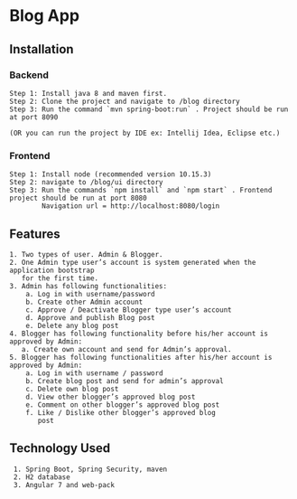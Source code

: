 # Blog App

## Installation

  ### Backend 
    Step 1: Install java 8 and maven first.
    Step 2: Clone the project and navigate to /blog directory
    Step 3: Run the command `mvn spring-boot:run` . Project should be run at port 8090
    
    (OR you can run the project by IDE ex: Intellij Idea, Eclipse etc.)
    
  ### Frontend
    Step 1: Install node (recommended version 10.15.3)
    Step 2: navigate to /blog/ui directory
    Step 3: Run the commands `npm install` and `npm start` . Frontend project should be run at port 8080
            Navigation url = http://localhost:8080/login
    
## Features
    1. Two types of user. Admin & Blogger.
    2. One Admin type user’s account is system generated when the application bootstrap
       for the first time.
    3. Admin has following functionalities:
        a. Log in with username/password
        b. Create other Admin account
        c. Approve / Deactivate Blogger type user’s account
        d. Approve and publish Blog post
        e. Delete any blog post
    4. Blogger has following functionality before his/her account is approved by Admin:
       a. Create own account and send for Admin’s approval.
    5. Blogger has following functionalities after his/her account is approved by Admin:
        a. Log in with username / password
        b. Create blog post and send for admin’s approval
        c. Delete own blog post
        d. View other blogger’s approved blog post
        e. Comment on other blogger’s approved blog post
        f. Like / Dislike other blogger’s approved blog
           post
           
## Technology Used
     1. Spring Boot, Spring Security, maven
     2. H2 database
     3. Angular 7 and web-pack
    
    
